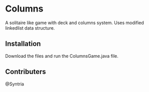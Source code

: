 # Columns
A solitaire like game with deck and columns system. Uses modified linkedlist data structure.

## Installation

Download the files and run the ColumnsGame.java file.


## Contributers
@Syntria
